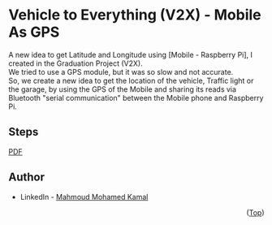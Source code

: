 # Vehicle to Everything (V2X) - Mobile As GPS

A new idea to get Latitude and Longitude using [Mobile - Raspberry Pi], I created in the Graduation Project (V2X). \
We tried to use a GPS module, but it was so slow and not accurate. \
So, we create a new idea to get the location of the vehicle, Traffic light or the garage, by using the GPS of the Mobile and sharing its reads via Bluetooth "serial communication" between the Mobile phone and Raspberry Pi.

## Steps
[PDF](https://github.com/MahmoudFierro98/Mobile-As-GPS/blob/main/MobileAsGPS.pdf)

## Author
* LinkedIn - [Mahmoud Mohamed Kamal](https://www.linkedin.com/in/mahmoudfierro98)

<p align="right">(<a href="#top">Top</a>)</p>